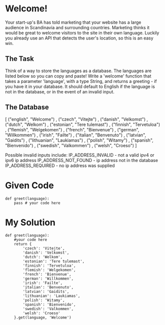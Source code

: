 # Welcome!

Your start-up's BA has told marketing that your website has a large audience in Scandinavia and surrounding countries. Marketing thinks it would be great to welcome visitors to the site in their own language. Luckily you already use an API that detects the user's location, so this is an easy win.

## The Task
Think of a way to store the languages as a database. The languages are listed below so you can copy and paste!
Write a 'welcome' function that takes a parameter 'language', with a type String, and returns a greeting - if you have it in your database. It should default to English if the language is not in the database, or in the event of an invalid input.

## The Database
[ ("english", "Welcome")
, ("czech", "Vitejte")
, ("danish", "Velkomst")
, ("dutch", "Welkom")
, ("estonian", "Tere tulemast")
, ("finnish", "Tervetuloa")
, ("flemish", "Welgekomen")
, ("french", "Bienvenue")
, ("german", "Willkommen")
, ("irish", "Failte")
, ("italian", "Benvenuto")
, ("latvian", "Gaidits")
, ("lithuanian", "Laukiamas")
, ("polish", "Witamy")
, ("spanish", "Bienvenido")
, ("swedish", "Valkommen")
, ("welsh", "Croeso")
]

Possible invalid inputs include:
IP_ADDRESS_INVALID - not a valid ipv4 or ipv6 ip address
IP_ADDRESS_NOT_FOUND - ip address not in the database
IP_ADDRESS_REQUIRED - no ip address was supplied

# Given Code

```{python}
def greet(language):
    pass # your code here
```

# My Solution

```{python}
def greet(language):
    #your code here
    return {
        'czech': 'Vitejte',
        'danish': 'Velkomst',
        'dutch': 'Welkom',
        'estonian': 'Tere tulemast',
        'finnish': 'Tervetuloa',
        'flemish': 'Welgekomen',
        'french': 'Bienvenue',
        'german': 'Willkommen',
        'irish': 'Failte',
        'italian': 'Benvenuto',
        'latvian': 'Gaidits',
        'lithuanian': 'Laukiamas',
        'polish': 'Witamy',
        'spanish': 'Bienvenido',
        'swedish': 'Valkommen',
        'welsh': 'Croeso'
    }.get(language, 'Welcome')
```
